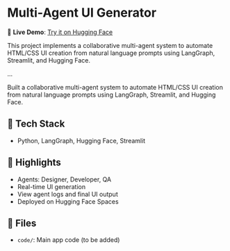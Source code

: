 
# Multi-Agent UI Generator

🚀 **Live Demo**: [Try it on Hugging Face](https://huggingface.co/spaces/spandana30/Multi_agent)

This project implements a collaborative multi-agent system to automate HTML/CSS UI creation from natural language prompts using LangGraph, Streamlit, and Hugging Face.

...

Built a collaborative multi-agent system to automate HTML/CSS UI creation from natural language prompts using LangGraph, Streamlit, and Hugging Face.

## 🔧 Tech Stack
- Python, LangGraph, Hugging Face, Streamlit

## 🚀 Highlights
- Agents: Designer, Developer, QA
- Real-time UI generation
- View agent logs and final UI output
- Deployed on Hugging Face Spaces

## 📁 Files
- `code/`: Main app code (to be added)
